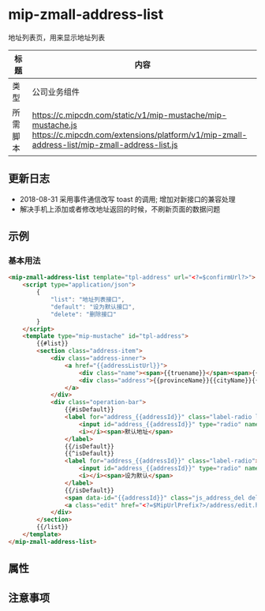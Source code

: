 # mip-zmall-address-list

地址列表页，用来显示地址列表

标题|内容
----|----
类型|公司业务组件
所需脚本|https://c.mipcdn.com/static/v1/mip-mustache/mip-mustache.js<br>https://c.mipcdn.com/extensions/platform/v1/mip-zmall-address-list/mip-zmall-address-list.js

## 更新日志

- 2018-08-31 采用事件通信改写 toast 的调用; 增加对新接口的兼容处理
- 解决手机上添加或者修改地址返回的时候，不刷新页面的数据问题

## 示例

### 基本用法

```html
<mip-zmall-address-list template="tpl-address" url="<?=$confirmUrl?>">
    <script type="application/json">
        {
            "list": "地址列表接口",
            "default": "设为默认接口",
            "delete": "删除接口"
        }
    </script>
    <template type="mip-mustache" id="tpl-address">
        {{#list}}
        <section class="address-item">
            <div class="address-inner">
                <a href="{{addressListUrl}}">
                    <div class="name"><span>{{truename}}</span><span>{{mobile}}</span></div>
                    <div class="address">{{provinceName}}{{cityName}}{{address}}</div>
                </a>
            </div>
            <div class="operation-bar">
                {{#isDefault}}
                <label for="address_{{addressId}}" class="label-radio label-radio--checked">
                    <input id="address_{{addressId}}" type="radio" name="default" value="{{addressId}}" checked>
                    <i></i><span>默认地址</span>
                </label>
                {{/isDefault}}
                {{^isDefault}}
                <label for="address_{{addressId}}" class="label-radio">
                    <input id="address_{{addressId}}" type="radio" name="default" value="{{addressId}}">
                    <i></i><span>设为默认</span>
                </label>
                {{/isDefault}}
                <span data-id="{{addressId}}" class="js_address_del delete">删除</span>
                <a class="edit" href="<?=$MipUrlPrefix?>/address/edit.html?addressId={{addressId}}">编辑</a>
            </div>
        </section>
        {{/list}}
    </template>
</mip-zmall-address-list>
```


## 属性



## 注意事项


